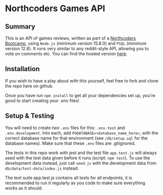 # Northcoders Games API

## Summary

This is an API of games reviews, written as part of a [Northcoders Bootcamp](https://northcoders.com/), using `Node.js` (minimum version 15.8.0) and `PSQL` (minimum version 12.8). It runs very similar to any reddit-style API, allowing you to vote on comments etc. You can find the hosted version [here](https://nc-games-api-lastjohahn.herokuapp.com/api).

## Installation

If you wish to have a play about with this yourself, feel free to fork and clone the repo here on github.

Once you have run `npm install` to get all your dependencies set up, you're good to start creating your .env files!

## Setup & Testing

You will need to create _two_ `.env` files for this: `.env.test` and `.env.development`. Into each, add `PGDATABASE=<database_name_here>`, with the correct database name for that environment (see `/db/setup.sql` for the database names). Make sure that these `.env` files are .gitignored.

The tests in this repo work with jest and the test file `app.test.js` will always seed with the test data given before it runs (script: `npm test`). To use the development data instead, just call `seed.js` with the development data from `db/data/test-data/index.js` instead.

The test suite app.test.js contains all tests for all endpoints, it is recommended to run it regularly as you code to make sure everything works as it should.
